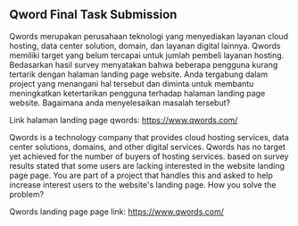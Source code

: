 ## Qword Final Task Submission

Qwords merupakan perusahaan teknologi yang menyediakan
layanan cloud hosting, data center solution, domain, dan
layanan digital lainnya. Qwords memiliki target yang belum
tercapai untuk jumlah pembeli layanan hosting. Bedasarkan
hasil survey menyatakan bahwa beberapa pengguna kurang
tertarik dengan halaman landing page website.
Anda tergabung dalam project yang menangani hal tersebut
dan diminta untuk membantu meningkatkan ketertarikan
pengguna terhadap halaman landing page website. Bagaimana
anda menyelesaikan masalah tersebut?

Link halaman landing page qwords: https://www.qwords.com/

Qwords is a technology company that provides
cloud hosting services, data center solutions, domains, and
other digital services. Qwords has no target yet
achieved for the number of buyers of hosting services. based on
survey results stated that some users are lacking
interested in the website landing page page.
You are part of a project that handles this
and asked to help increase interest
users to the website's landing page. How
you solve the problem?

Qwords landing page page link: https://www.qwords.com/
